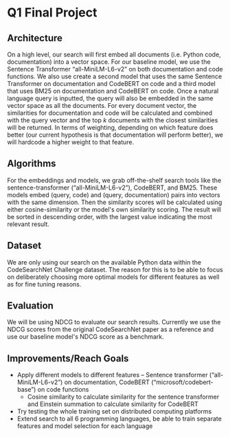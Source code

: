 # Q1 Final Project

## Architecture
On a high level, our search will first embed all documents (i.e. Python code, documentation) into a vector space. For our baseline model, we use the Sentence Transformer 
“all-MiniLM-L6-v2” on both documentation and code functions. We also use create a second model that uses the same Sentence Transformer on documentation and CodeBERT on code and a third model that uses BM25 on documentation and CodeBERT on code. Once a natural language query is inputted, the query will also be embedded in the same vector 
space as all the documents. For every document vector, the similarities for documentation and code will be calculated and combined with the query vector and the 
top _k_ documents with the closest similarities will be returned. In terms of weighting, depending on which feature does better (our current hypothesis is that 
documentation will perform better), we will hardcode a higher weight to that feature. 

## Algorithms
For the embeddings and models, we grab off-the-shelf search tools like the sentence-transformer (“all-MiniLM-L6-v2”), CodeBERT, and BM25. These models embed (query, code) 
and (query, documentation) pairs into vectors with the same dimension. Then the similarity scores will be calculated using either cosine-similarity or the model's own similarity scoring. 
The result will be sorted in descending order, with the largest value indicating the most relevant result. 

## Dataset
We are only using our search on the available Python data within the CodeSearchNet Challenge dataset. The reason for this is to be able to focus on deliberately 
choosing more optimal models for different features as well as for fine tuning reasons.

## Evaluation
We will be using NDCG to evaluate our search results. Currently we use the NDCG scores from the original CodeSearchNet paper as a reference and use our baseline model's NDCG score as a benchmark.

## Improvements/Reach Goals
- Apply different models to different features – Sentence transformer (“all-MiniLM-L6-v2”) on documentation, CodeBERT (“microsoft/codebert-base”) on code functions
  - Cosine similarity to calculate similarity for the sentence transformer and Einstein summation to calculate similarity for CodeBERT
- Try testing the whole training set on distributed computing platforms
- Extend search to all 6 programming languages, be able to train separate features and model selection for each language
